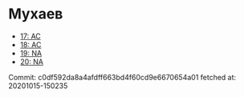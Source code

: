 # Мухаев
- [17: AC](17.md)
- [18: AC](18.md)
- [19: NA](19.md)
- [20: NA](20.md)

Commit: c0df592da8a4afdff663bd4f60cd9e6670654a01
 fetched at: 20201015-150235

